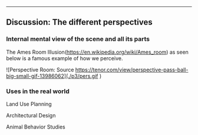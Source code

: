 

****************************************

Discussion: The different perspectives
--------------------------------------
### Internal mental view of the scene and all its parts

The Ames Room Illusion(<https://en.wikipedia.org/wiki/Ames_room>) as seen below is a famous example of how we perceive.

![Perspective Room: Source https://tenor.com/view/perspective-pass-ball-big-small-gif-13986062](./p3/pers.gif )

### Uses in the real world

Land Use Planning

Architectural Design

Animal Behavior Studies


